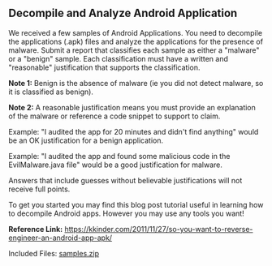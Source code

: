Decompile and Analyze Android Application
---------------------------------------------------------

We received a few samples of Android Applications.  You need to decompile the applications (.apk) files and analyze the applications for the presence of malware.  Submit a report that classifies each sample as either a "malware" or a "benign" sample.  Each classification must have a written and "reasonable" justification that supports the classification.  

**Note 1:** Benign is the absence of malware (ie you did not detect malware, so it is classified as benign).

**Note 2:** A reasonable justification means you must provide an explanation of the malware or reference a code snippet to support to claim.  

Example: "I audited the app for 20 minutes and didn't find anything" would be an OK justification for a benign application.  

Example: "I audited the app and found some malicious code in the EvilMalware.java file" would be a good justification for malware.

Answers that include guesses without believable justifications will not receive full points.

To get you started you may find this blog post tutorial useful in learning how to decompile Android apps.  However you may use any tools you want!

**Reference Link:**
https://kkinder.com/2011/11/27/so-you-want-to-reverse-engineer-an-android-app-apk/

Included Files: [samples.zip](./samples.zip)